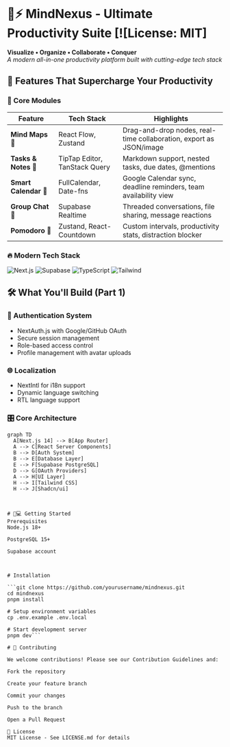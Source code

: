 # 🧠⚡ MindNexus - Ultimate Productivity Suite [![License: MIT]
**Visualize • Organize • Collaborate • Conquer**  
_A modern all-in-one productivity platform built with cutting-edge tech stack_

 

## 🚀 Features That Supercharge Your Productivity

### 🧩 Core Modules
| Feature                | Tech Stack                          | Highlights                                                                 |
|------------------------|-------------------------------------|----------------------------------------------------------------------------|
| **Mind Maps** 🧠       | React Flow, Zustand                 | Drag-and-drop nodes, real-time collaboration, export as JSON/image         |
| **Tasks & Notes** 📝   | TipTap Editor, TanStack Query       | Markdown support, nested tasks, due dates, @mentions                       |
| **Smart Calendar** 📅  | FullCalendar, Date-fns              | Google Calendar sync, deadline reminders, team availability view           |
| **Group Chat** 💬      | Supabase Realtime                   | Threaded conversations, file sharing, message reactions                   |
| **Pomodoro** 🍅        | Zustand, React-Countdown            | Custom intervals, productivity stats, distraction blocker                  |

### 🔥 Modern Tech Stack
![Next.js](https://img.shields.io/badge/Next.js-14-black?logo=next.js&logoColor=white)
![Supabase](https://img.shields.io/badge/Supabase-3.0-3ECF8E?logo=supabase)
![TypeScript](https://img.shields.io/badge/TypeScript-5.0-3178C6?logo=typescript)
![Tailwind](https://img.shields.io/badge/Tailwind_CSS-3.3-38B2AC?logo=tailwind-css)

## 🛠️ What You'll Build (Part 1)

### 🔐 Authentication System
- NextAuth.js with Google/GitHub OAuth
- Secure session management
- Role-based access control
- Profile management with avatar uploads

### 🌐 Localization
- NextIntl for i18n support
- Dynamic language switching
- RTL language support

### 🎛️ Core Architecture
```mermaid
graph TD
  A[Next.js 14] --> B[App Router]
  A --> C[React Server Components]
  B --> D[Auth System]
  B --> E[Database Layer]
  E --> F[Supabase PostgreSQL]
  D --> G[OAuth Providers]
  A --> H[UI Layer]
  H --> I[Tailwind CSS]
  H --> J[Shadcn/ui]



# 🧑💻 Getting Started
Prerequisites
Node.js 18+

PostgreSQL 15+

Supabase account



# Installation

```git clone https://github.com/yourusername/mindnexus.git
cd mindnexus
pnpm install

# Setup environment variables
cp .env.example .env.local

# Start development server
pnpm dev```

# 🤝 Contributing

We welcome contributions! Please see our Contribution Guidelines and:

Fork the repository

Create your feature branch

Commit your changes

Push to the branch

Open a Pull Request

📄 License
MIT License - See LICENSE.md for details